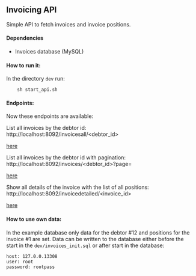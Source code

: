 
Invoicing API
-


Simple API to fetch invoices and invoice positions.

#### Dependencies

- Invoices database (MySQL)


#### How to run it:


In the directory `dev` run:

```shell
    sh start_api.sh 
 ```

#### Endpoints:

Now these endpoints are available:

List all invoices by the debtor id:
http://localhost:8092/invoicesall/<debtor_id>

[here](http://localhost:8092/invoicesall/12)

List all invoices by the debtor id with pagination:
http://localhost:8092/invoices/<debtor_id>?page=<page>

[here](http://localhost:8092/invoices/12?page=0)

Show all details of the invoice with the list of all positions:
http://localhost:8092/invoicedetailed/<invoice_id>

[here](http://localhost:8092/invoicedetailed/1)

#### How to use own data:


In the example database only data for the debtor #12 and positions for the invoice #1 are set.
Data can be written to the database either before the start in the `dev/invoices_init.sql` or after start in the database:
```
host: 127.0.0.13308
user: root
password: rootpass 
```

